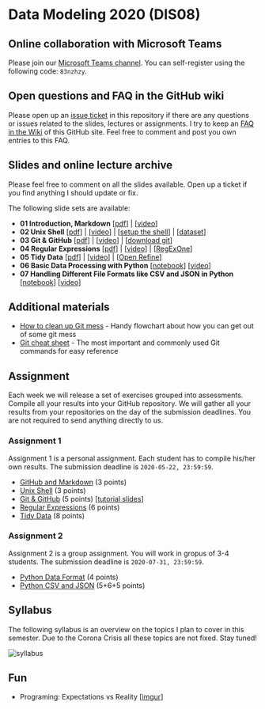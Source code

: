 # Data Modeling 2020 (DIS08) 

## Online collaboration with Microsoft Teams

Please join our [Microsoft Teams channel](https://teams.microsoft.com/l/team/19%3a7c8c735f15194ac38727539ef94de964%40thread.tacv2/conversations?groupId=9d9727c3-4f98-4c1e-ab55-0c25274b8364&tenantId=35f8765e-cb47-4d80-afaf-42ff7060fddf). You can self-register using the following code: ```83nzhzy```. 

## Open questions and FAQ in the GitHub wiki

Please open up an [issue ticket](https://github.com/dis-data-modeling-2020/slides/issues) in this repository if there are any questions or issues related to the slides, lectures or assignments. I try to keep an [FAQ in the Wiki](https://github.com/dis-data-modeling-2020/slides/wiki) of this GitHub site. Feel free to comment and post you own entries to this FAQ.

## Slides and online lecture archive

Please feel free to comment on all the slides available. Open up a ticket if you find anything I should update or fix. 

The following slide sets are available:

* __01 Introduction, Markdown__ [[pdf](DIS08-01-introduction.pdf)] | [[video](https://youtu.be/RbuWN0Ag-jU)]
* __02 Unix Shell__ [[pdf](DIS08-02-shell.pdf)] | [[video](https://www.youtube.com/watch?v=Z2w8fKnrw0w)] | [[setup the shell](https://librarycarpentry.org/lc-shell/setup.html)] | [[dataset](https://librarycarpentry.org/lc-shell/data/shell-lesson.zip)]
* __03 Git & GitHub__ [[pdf](DIS08-03-git-github.pdf)] | [[video](https://youtu.be/tCmJNvXzibI)] | [[download git](https://git-scm.com/downloads)]
* __04 Regular Expressions__ [[pdf](DIS08-04-regex.pdf)] | [[video](https://www.youtube.com/watch?v=pAhn4xw7hZU)] | [[RegExOne](https://regexone.com)]
* __05 Tidy Data__ [[pdf](DIS08-05-tidydata.pdf)] | [[video](https://www.youtube.com/watch?v=UhDk6CD16BA)] | [[Open Refine](https://openrefine.org/download.html)]
* __06 Basic Data Processing with Python__ [[notebook](DIS08-06-python-data.ipynb)] [[video](https://www.youtube.com/watch?v=oRbslBJp71g)]
* __07 Handling Different File Formats like CSV and JSON in Python__ [[notebook](DIS08-07-python-data.ipynb)] [[video](https://www.youtube.com/watch?v=oRbslBJp71g)]

## Additional materials 

* [How to clean up Git mess](http://justinhileman.info/article/git-pretty/git-pretty.pdf) - Handy flowchart about how you can get out of some git mess
* [Git cheat sheet](https://education.github.com/git-cheat-sheet-education.pdf) - The most important and commonly used Git commands for easy reference

## Assignment

Each week we will release a set of exercises grouped into assessments. Compile all your results into your GitHub repository. We will gather all your results from your repositories on the day of the submission deadlines. You are not required to send anything directly to us.

### Assignment 1

Assignment 1 is a personal assignment. Each student has to compile his/her own results. The submission deadline is `2020-05-22, 23:59:59`. 

* [GitHub and Markdown](assignment1.md#exercise-1) (3 points)
* [Unix Shell](assignment1.md#exercise-2) (3 points)
* [Git & GitHub](assignment1.md#exercise-3) (5 points) [[tutorial slides](DIS08-03-tutorial.pdf)]
* [Regular Expressions](assignment1.md#exercise-4) (6 points)
* [Tidy Data](assignment1.md#exercise-5) (8 points)

### Assignment 2

Assignment 2 is a group assignment. You will work in gropus of 3-4 students. The submission deadline is `2020-07-31, 23:59:59`. 

* [Python Data Format](assignment2.md#exercise-1) (4 points)
* [Python CSV and JSON](assignment2.md#exercise-2) (5+6+5 points)

## Syllabus

The following syllabus is an overview on the topics I plan to cover in this semester. Due to the Corona Crisis all these topics are not fixed. Stay tuned!

![syllabus](syllabus.png)

## Fun

* Programing: Expectations vs Reality [[imgur](https://imgur.com/gallery/laOofrv)]
